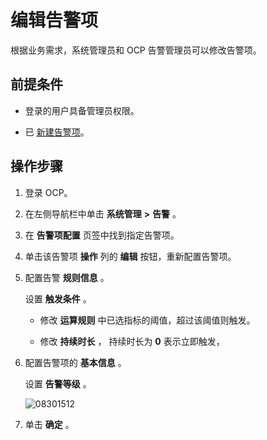 # 编辑告警项

根据业务需求，系统管理员和 OCP 告警管理员可以修改告警项。

## 前提条件

* 登录的用户具备管理员权限。

* 已 [新建告警项](9.use-alert-management/2.create-an-alarm-item.md)。

## 操作步骤

1. 登录 OCP。

2. 在左侧导航栏中单击 **系统管理** **\>** **告警** 。

3. 在 **告警项配置** 页签中找到指定告警项。

4. 单击该告警项 **操作** 列的 **编辑** 按钮，重新配置告警项。

5. 配置告警 **规则信息** 。

   设置 **触发条件** 。
   * 修改 **运算规则** 中已选指标的阈值，超过该阈值则触发。

   * 修改 **持续时长** ， 持续时长为 **0** 表示立即触发，

6. 配置告警项的 **基本信息** 。

   设置 **告警等级** 。

   ![08301512](https://help-static-aliyun-doc.aliyuncs.com/assets/img/zh-CN/1270562361/p313224.png)

7. 单击 **确定** 。
